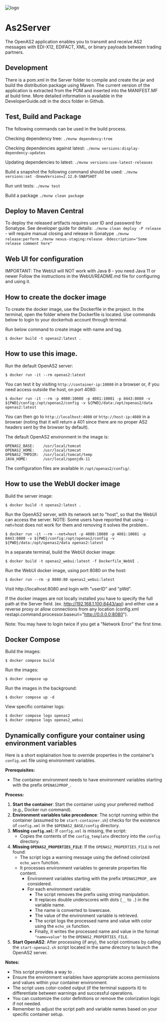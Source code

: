 ![logo](https://raw.githubusercontent.com/igwtech/OpenAs2App/master/docs/as2_logo.png)

# As2Server
The OpenAS2 application enables you to transmit and receive AS2 messages with EDI-X12, EDIFACT, XML, or binary payloads between trading partners.


## Development
There is a pom.xml in the Server folder to compile and create the jar and build the distribution package using Maven.
The current version of the application is extracted from the POM and inserted into the MANIFEST.MF at build time.
More detailed information is available in the DeveloperGuide.odt in the docs folder in Github.

## Test, Build and Package
The following commands can be used in the build process.

Checking dependency tree:
`./mvnw dependency:tree`

Checking dependencies against latest:
`./mvnw versions:display-dependency-updates`

Updating dependencies to latest:
`./mvnw versions:use-latest-releases`

Build a snapshot the following command should be used:
`./mvnw versions:set -DnewVersion=2.12.0-SNAPSHOT`

Run unit tests:
`./mvnw test`

Build a package
`./mvnw clean package`


## Deploy to Maven Central
To deploy the released artifacts requires user ID and password for Sonatype. See developer guide for details:
`./mvnw clean deploy -P release` - will require manual closing and release in Sonatype
`./mvnw release:perform`
`./mvnw nexus-staging:release -Ddescription="Some release comment here"`

## Web UI for configuration
IMPORTANT: The WebUI will NOT work with Java 8 - you need Java 11 or newer
Follow the instructions in the WebUI/README.md file for configuring and using it.


## How to create the docker image

To create the docker image, use the Dockerfile in the project.
In the terminal, open the folder where the Dockerfile is located.
Use commands below to login to your dockerhub account through terminal.

Run below command to create image with name and tag.

```console
$ docker build -t openas2:latest .
```

## How to use this image.

Run the default OpenAS2 server:

```console
$ docker run -it --rm openas2:latest
```

You can test it by visiting `http://container-ip:10080` in a browser or, if you need access outside the host, on port 4080:

```console
$ docker run -it --rm -p 4080:10080 -p 4081:10081 -p 8443:8080 -v ${PWD}/config:/opt/openas2/config -v ${PWD}/data:/opt/openas2/data openas2:latest
```

You can then go to `http://localhost:4080` or `http://host-ip:4080` in a browser (noting that it will return a 401 since there are no proper AS2 headers sent by the browser by default).

The default OpenAS2 environment in the image is:

	OPENAS2_BASE:    /usr/local/tomcat
	OPENAS2_HOME:    /usr/local/tomcat
	OPENAS2_TMPDIR:  /usr/local/tomcat/temp
	JAVA_HOME:       /usr/local/openjdk-11

The configuration files are available in `/opt/openas2/config/`.

## How to use the WebUI docker image

Build the server image:

```console
$ docker build -t openas2:latest .
```

Run the OpenAS2 server, with its network set to "host", so that the WebUI can access the server.
NOTE: Some users have reported that using --net=host does not work for them and removing it solves the problem..

```console
$ docker run -it --rm --net=host -p 4080:10080 -p 4081:10081 -p 8443:8080 -v ${PWD}/config:/opt/openas2/config -v ${PWD}/data:/opt/openas2/data openas2:latest
```

In a separate terminal, build the WebUI docker image:

```console
$ docker build -t openas2_webui:latest -f Dockerfile_WebUI .
```

Run the WebUI docker image, using port 8080 on the host:

```console
$ docker run --rm -p 8080:80 openas2_webui:latest
```

Visit http://localhost:8080 and login with "userID" and "pWd".

If the docker images are not locally installed you have to specify the full path at the Server field. (ex. http://192.168.1.100:8443/api) and either use a reverse proxy or allow connections from any location (config.xml restapi.command.processor.baseuri="http://0.0.0.0:8080").

Note: You may have to login twice if you get a "Network Error" the first time.

## Docker Compose

Build the images:

```console
$ docker compose build
```

Run the images:

```console
$ docker compose up
```

Run the images in the background:

```console
$ docker compose up -d
```

View specific container logs:

```console
$ docker compose logs openas2
$ docker compose logs openas2_webui
```

## Dynamically configure your container using environment variables

Here is a short explaination how to override properties in the container's `config.xml` file using environment variables. 

**Prerequisites:**

* The container environment needs to have environment variables starting with the prefix `OPENAS2PROP_`.

**Process:**

1. **Start the container**: Start the container using your preferred method (e.g., Docker run command).
2. **Environment variables take precedence**: The script running within the container (assumed to be `start-container.sh`) checks for the existence of `config.xml` in the `$OPENAS2_BASE/config` directory. 
3. **Missing `config.xml`**: If `config.xml` is missing, the script:
   - Copies the contents of the `config_template` directory into the `config` directory.
4. **Missing `OPENAS2_PROPERTIES_FILE`**: If the `OPENAS2_PROPERTIES_FILE` is not found:
   - The script logs a warning message using the defined colorized `echo_warn` function.
   - It processes environment variables to generate properties file content.
     - Environment variables starting with the prefix `OPENAS2PROP_` are considered.
     - For each environment variable:
       - The script removes the prefix using string manipulation.
       - It replaces double underscores with dots (`__` to `.`) in the variable name.
       - The name is converted to lowercase.
       - The value of the environment variable is retrieved.
       - The script logs the processed name and value with color using the `echo_ok` function.
       - Finally, it writes the processed name and value in the format `"name=value"` to the `OPENAS2_PROPERTIES_FILE`.
5. **Start OpenAS2**: After processing (if any), the script continues by calling the `start-openas2.sh` script located in the same directory to launch the OpenAS2 server.

**Notes:**

* This script provides a way to . 
* Ensure the environment variables have appropriate access permissions and values within your container environment.
* The script uses color-coded output (if the terminal supports it) to differentiate between warnings and successful operations. 
* You can customize the color definitions or remove the colorization logic if not needed.
* Remember to adjust the script path and variable names based on your specific container setup.
